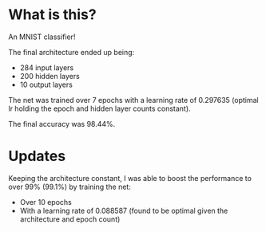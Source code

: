 # What is this?
An MNIST classifier!

The final architecture ended up being:
- 284 input layers
- 200 hidden layers
- 10 output layers

The net was trained over 7 epochs with a learning rate of 0.297635 (optimal lr holding the epoch and hidden layer counts constant).

The final accuracy was 98.44%.

# Updates
Keeping the architecture constant, I was able to boost the performance to over 99% (99.1%) by training the net:
- Over 10 epochs
- With a learning rate of 0.088587 (found to be optimal given the architecture and epoch count)
